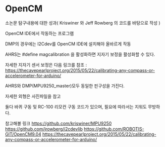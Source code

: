 # OpenCM

소논문 탐구내용에 대한 성과( Kriswiner 와 Jeff Rowberg 의 코드를 바탕으로 작성 ) 

OpenCM IDE에서 작동하는 프로그램

DMP의 경우에는 I2Cdev를 OpenCM IDE에 설치해야 올바르게 작동 

AHRS는 #define magcalibration 을 활성화하면 지자기 보정을 활성화할 수 있다. 

자세한 지자기 센서 보정은 다음 링크를 참조 : https://thecavepearlproject.org/2015/05/22/calibrating-any-compass-or-accelerometer-for-arduino/

AHRS와 DMP(MPU9250_master)모두 동일한 핀구성을 가진다. 

자세한 외형은 사진파일을 참고

둘다 바퀴 구동 및 RC-100 리모컨 구동 코드가 있으며, 필요에 따라서는 지워도 무방하다.


참고해볼 링크
https://github.com/kriswiner/MPU9250
https://github.com/jrowberg/i2cdevlib
https://github.com/ROBOTIS-GIT/OpenCM9.04
https://thecavepearlproject.org/2015/05/22/calibrating-any-compass-or-accelerometer-for-arduino/
